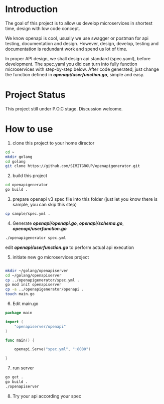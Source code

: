 # Introduction
The goal of this project is to allow us develop microservices in shortest time, design with low code concept. 

We know openapi is cool, usually we use swagger or postman for api testing, documentation and design. However, design, develop, testing and documentation is redundant work and spend us lot of time.

In proper API design, we shall design api standard (spec.yaml), before development. The spec.yaml you did can turn into fully function microservices with step-by-step below. After code generated, just change the function defined in ***openapi/userfunction.go***, simple and easy.



# Project Status
This project still under P.O.C stage. Discussion welcome.

# How to use
1. clone this project to your home director
```bash
cd ~
mkdir golang
cd golang
git clone https://github.com/SIMITGROUP/openapigenerator.git
```
2. build this project
```bash
cd openapigenerator
go build .
```
3. prepare openapi v3 spec file into this folder (just let you know there is sample, you can skip this step)
```bash
cp sample/spec.yml .
```
4. Generate ***openapi/openapi.go***, ***openapi/schema.go***, ***openapi/userfunction.go***
```bash
./openapigenerator spec.yml 
```
edit ***openapi/userfunction.go*** to perform actual api execution


5. initiate new go microservices project
```bash

mkdir ~/golang/openapiserver
cd ~/golang/openapiserver
cp ../openapigenerator/spec.yml .
go mod init openapiserver
cp -a ../openapigenerator/openapi .
touch main.go
```

6. Edit main.go
```go
package main

import (
	"openapiserver/openapi"
)

func main() {

	openapi.Serve("spec.yml", ":8080")

}

```

7. run server
```bash
go get .
go build .
./openapiserver
```

8. Try your api according your spec
